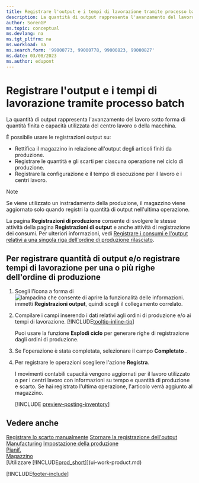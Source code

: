 ```yaml
---
title: Registrare l'output e i tempi di lavorazione tramite processo batch
description: La quantità di output rappresenta l'avanzamento del lavoro sotto forma di quantità finita e capacità utilizzata del centro lavoro o della macchina.
author: SorenGP
ms.topic: conceptual
ms.devlang: na
ms.tgt_pltfrm: na
ms.workload: na
ms.search.form: '99000773, 99000778, 99000823, 99000827'
ms.date: 03/08/2023
ms.author: edupont
---
```

# <a name="batch-post-output-and-run-times" />Registrare l'output e i tempi di lavorazione tramite processo batch

La quantità di output rappresenta l'avanzamento del lavoro sotto forma di quantità finita e capacità utilizzata del centro lavoro o della macchina.

È possibile usare le registrazioni output su:

* Rettifica il magazzino in relazione all'output degli articoli finiti da produzione.
* Registrare le quantità e gli scarti per ciascuna operazione nel ciclo di produzione.
* Registrare la configurazione e il tempo di esecuzione per il lavoro e i centri lavoro.

> [!NOTE]
> Se viene utilizzato un instradamento della produzione, il magazzino viene aggiornato solo quando registri la quantità di output nell'ultima operazione.

La pagina **Registrazioni di produzione** consente di svolgere le stesse attività della pagina **Registrazioni di output** e anche attività di registrazione dei consumi. Per ulteriori informazioni, vedi [Registrare i consumi e l'output relativi a una singola riga dell'ordine di produzione rilasciato](production-how-to-register-consumption-and-output.md).

## <a name="to-post-output-quantities-andor-register-run-times-for-one-or-more-production-order-lines" />Per registrare quantità di output e/o registrare tempi di lavorazione per una o più righe dell'ordine di produzione

1. Scegli l'icona a forma di ![lampadina che consente di aprire la funzionalità delle informazioni.](media/ui-search/search_small.png "Dimmi cosa vuoi fare") immetti **Registrazioni output**, quindi scegli il collegamento correlato.  
2. Compilare i campi inserendo i dati relativi agli ordini di produzione e/o ai tempi di lavorazione. [!INCLUDE[tooltip-inline-tip](includes/tooltip-inline-tip_md.md)]
  
    Puoi usare la funzione **Esplodi ciclo** per generare righe di registrazione dagli ordini di produzione.
  
3. Se l'operazione è stata completata, selezionare il campo **Completato** .  
4. Per registrare le operazioni scegliere l'azione **Registra**.

    I movimenti contabili capacità vengono aggiornati per il lavoro utilizzato o per i centri lavoro con informazioni su tempo e quantità di produzione e scarto. Se hai registrato l'ultima operazione, l'articolo verrà aggiunto al magazzino.

    [!INCLUDE [preview-posting-inventory](includes/preview-posting-inventory.md)]

## <a name="see-also" />Vedere anche

[Registrare lo scarto manualmente](production-how-to-post-scrap.md)
[Stornare la registrazione dell'output](production-how-to-reverse-output-posting.md)
[Manufacturing](production-manage-manufacturing.md)
[Impostazione della produzione](production-configure-production-processes.md)  
[Pianif.](production-planning.md)  
[Magazzino](inventory-manage-inventory.md)  
[Utilizzare [!INCLUDE[prod_short](includes/prod_short.md)]](ui-work-product.md)


[!INCLUDE[footer-include](includes/footer-banner.md)]
